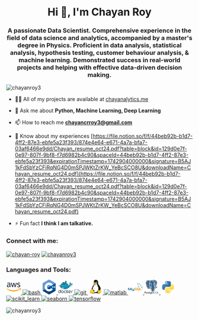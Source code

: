 <h1 align="center">Hi 👋, I'm Chayan Roy</h1>
<h3 align="center">A passionate Data Scientist. Comprehensive experience in the field of data science and analytics, accompanied by a master's degree in Physics. Proficient in data analysis, statistical analysis, hypothesis testing, customer behaviour analysis, & machine learning. Demonstrated success in real-world projects and helping with effective data-driven decision making.</h3>

<p align="left"> <img src="https://komarev.com/ghpvc/?username=chayanroy3&label=Profile%20views&color=0e75b6&style=flat" alt="chayanroy3" /> </p>

- 👨‍💻 All of my projects are available at [chayanalytics.me](chayanalytics.me)

- 💬 Ask me about **Python, Machine Learning, Deep Learning**

- 📫 How to reach me **chayancrroy3@gmail.com**

- 📄 Know about my experiences [https://file.notion.so/f/f/44beb92b-b1d7-4ff2-87e3-ebfe5a23f393/874e4e64-e671-4a7a-bfa7-03af6466e9dd/Chayan_resume_oct24.pdf?table=block&id=129d0e7f-0e97-807f-9bf8-f7d6982b4c90&spaceId=44beb92b-b1d7-4ff2-87e3-ebfe5a23f393&expirationTimestamp=1742904000000&signature=B5AJ1kFdSbYzCFiRqNG4D0mSPJWKtZrKW_YeBcSCO8U&downloadName=Chayan_resume_oct24.pdf](https://file.notion.so/f/f/44beb92b-b1d7-4ff2-87e3-ebfe5a23f393/874e4e64-e671-4a7a-bfa7-03af6466e9dd/Chayan_resume_oct24.pdf?table=block&id=129d0e7f-0e97-807f-9bf8-f7d6982b4c90&spaceId=44beb92b-b1d7-4ff2-87e3-ebfe5a23f393&expirationTimestamp=1742904000000&signature=B5AJ1kFdSbYzCFiRqNG4D0mSPJWKtZrKW_YeBcSCO8U&downloadName=Chayan_resume_oct24.pdf)

- ⚡ Fun fact **I think I am talkative.**

<h3 align="left">Connect with me:</h3>
<p align="left">
<a href="https://linkedin.com/in/chayan-roy" target="blank"><img align="center" src="https://raw.githubusercontent.com/rahuldkjain/github-profile-readme-generator/master/src/images/icons/Social/linked-in-alt.svg" alt="chayan-roy" height="30" width="40" /></a>
<a href="https://kaggle.com/chayanroy3" target="blank"><img align="center" src="https://raw.githubusercontent.com/rahuldkjain/github-profile-readme-generator/master/src/images/icons/Social/kaggle.svg" alt="chayanroy3" height="30" width="40" /></a>
</p>

<h3 align="left">Languages and Tools:</h3>
<p align="left"> <a href="https://aws.amazon.com" target="_blank" rel="noreferrer"> <img src="https://raw.githubusercontent.com/devicons/devicon/master/icons/amazonwebservices/amazonwebservices-original-wordmark.svg" alt="aws" width="40" height="40"/> </a> <a href="https://www.gnu.org/software/bash/" target="_blank" rel="noreferrer"> <img src="https://www.vectorlogo.zone/logos/gnu_bash/gnu_bash-icon.svg" alt="bash" width="40" height="40"/> </a> <a href="https://www.w3schools.com/cpp/" target="_blank" rel="noreferrer"> <img src="https://raw.githubusercontent.com/devicons/devicon/master/icons/cplusplus/cplusplus-original.svg" alt="cplusplus" width="40" height="40"/> </a> <a href="https://www.docker.com/" target="_blank" rel="noreferrer"> <img src="https://raw.githubusercontent.com/devicons/devicon/master/icons/docker/docker-original-wordmark.svg" alt="docker" width="40" height="40"/> </a> <a href="https://git-scm.com/" target="_blank" rel="noreferrer"> <img src="https://www.vectorlogo.zone/logos/git-scm/git-scm-icon.svg" alt="git" width="40" height="40"/> </a> <a href="https://www.linux.org/" target="_blank" rel="noreferrer"> <img src="https://raw.githubusercontent.com/devicons/devicon/master/icons/linux/linux-original.svg" alt="linux" width="40" height="40"/> </a> <a href="https://www.mathworks.com/" target="_blank" rel="noreferrer"> <img src="https://upload.wikimedia.org/wikipedia/commons/2/21/Matlab_Logo.png" alt="matlab" width="40" height="40"/> </a> <a href="https://www.mysql.com/" target="_blank" rel="noreferrer"> <img src="https://raw.githubusercontent.com/devicons/devicon/master/icons/mysql/mysql-original-wordmark.svg" alt="mysql" width="40" height="40"/> </a> <a href="https://www.postgresql.org" target="_blank" rel="noreferrer"> <img src="https://raw.githubusercontent.com/devicons/devicon/master/icons/postgresql/postgresql-original-wordmark.svg" alt="postgresql" width="40" height="40"/> </a> <a href="https://www.python.org" target="_blank" rel="noreferrer"> <img src="https://raw.githubusercontent.com/devicons/devicon/master/icons/python/python-original.svg" alt="python" width="40" height="40"/> </a> <a href="https://scikit-learn.org/" target="_blank" rel="noreferrer"> <img src="https://upload.wikimedia.org/wikipedia/commons/0/05/Scikit_learn_logo_small.svg" alt="scikit_learn" width="40" height="40"/> </a> <a href="https://seaborn.pydata.org/" target="_blank" rel="noreferrer"> <img src="https://seaborn.pydata.org/_images/logo-mark-lightbg.svg" alt="seaborn" width="40" height="40"/> </a> <a href="https://www.tensorflow.org" target="_blank" rel="noreferrer"> <img src="https://www.vectorlogo.zone/logos/tensorflow/tensorflow-icon.svg" alt="tensorflow" width="40" height="40"/> </a> </p>

<p><img align="center" src="https://github-readme-stats.vercel.app/api/top-langs?username=chayanroy3&show_icons=true&locale=en&layout=compact" alt="chayanroy3" /></p>
